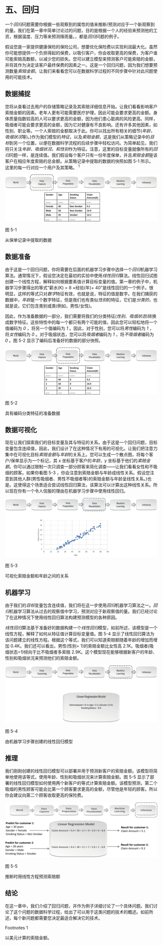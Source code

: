 # 五、回归

一个*回归*问题需要你根据一些观察到的属性的值来推断/预测对应于一个新观察到的量。我们在第一章中简单讨论过的问题，目的是根据一个人的经验来预测他的工资，根据温度、压力等来预测降雨量。，都是*回归*问题的例子。

假设您是一家提供健康保险的保险公司，想要优化保险费以实现利润最大化。虽然你可能想提供一个负担得起的保费，以吸引客户，你会收取更高的保费，为客户谁可能索赔高数额，以减少您的损失。您可以建立模型来预测客户可能索赔的金额，并将其作为决定该客户最终保费的因素之一。这是一个回归问题，因为我们想要预测数量*索赔金额*。让我们来看看您可以在数据科学过程的不同步骤中针对此问题使用的可能技术。

## 数据捕捉

您将从查看过去用户的存储策略记录及其索赔详细信息开始。让我们看看影响客户索赔金额的因素。老年人更有可能需要医疗护理，因此可能会要求更高的金额。身体质量指数较高的人可以要求更高的金额，因为他们患心脏病的风险更高。同样，吸烟者可能会要求更高的金额，因为它对健康有不良影响。还有许多其他因素，如性别、职业等。一个人索赔的金额取决于此。你可以找出所有相关的细节(*年龄，吸烟状况*等)。)作为我们模型的*特征*，以及*索赔金额*，这是我们从策略记录中的*目标*到另一个位置，以便在数据科学流程的后续步骤中轻松访问。为简单起见，我们将只关注*年龄、吸烟状况、*和*性别*作为特征。注意，这里的目标变量就像所有的*回归*问题一样，是连续值。我们假设每个客户只有一份年度保单，并且*索赔金额*是该客户在相应年度索赔的总金额。从策略记录中提取的数据的快照如图 5-1 所示。这里的每一行对应一个用户及其策略。 <sup>1</sup>

![img/504530_1_En_5_Fig1_HTML.jpg](img/504530_1_En_5_Fig1_HTML.jpg)

图 5-1

从保单记录中提取的数据

## 数据准备

由于这是一个回归问题，你将需要在后面的机器学习步骤中选择一个*回归*机器学习算法。通常情况下，假设您决定在最初的实验中使用*线性回归*算法。线性回归试图创建一个线性方程，解释如何根据要素值计算目标变量的值。第一章的例子中，机器学习步骤得出的等式“薪水(K) = 8 ×经验(年)+ 40”是线性回归的一个例子。很明显，这样的等式只对*数字*特征有效，也就是说，特征的值是数字。在我们捕获的数据中，*年龄*是一个数字特征，但是我们也有类似*性别*的特征，它们是*分类的*，也就是说，它们包含类别或类(例如，男性/女性)。

因此，作为准备数据的一部分，我们需要将我们的分类特征(*性别*、*吸烟状态*)转换成数字特征。这些特性中的每一个都只有两个可能的值，因此您可以轻松地将一个值编码为 *0* ，将另一个值编码为 *1* 。因此，对于性别，您可以将*男性*编码为 *1* ，将*女性*编码为 *0* 。对于吸烟状态，您可以将*吸烟者*编码为 *1* ，将*不吸烟者*编码为 *0* 。图 5-2 显示了编码后准备好的数据的部分快照。

![img/504530_1_En_5_Fig2_HTML.jpg](img/504530_1_En_5_Fig2_HTML.jpg)

图 5-2

具有编码分类特征的准备数据

## 数据可视化

现在让我们探索我们的目标变量及其与特征的关系。由于这是一个回归问题，目标变量包含连续值，因此，我们设计了在这种情况下有用的可视化。让我们把注意力集中在可视化目标*索赔金额*与*年龄*的关系上。您可以生成一个散点图，将每个客户/保单显示为一个标记，其 x 坐标基于客户的*年龄*，y 坐标基于他们的*索赔金额*。你可以通过限制一次只调查一部分顾客来简化调查——让我们看看女性和不吸烟的顾客。如果你看图 5-3 ，你会注意到索赔金额与年龄成线性关系。假设您注意到其他人群(男性吸烟者、男性不吸烟者等)的索赔金额与年龄呈线性关系。)也是。这使得这个场景适合尝试线性回归算法，该算法可以计算出这种线性关系。所以现在你有一个令人信服的理由在机器学习步骤中使用线性回归。

![img/504530_1_En_5_Fig3_HTML.jpg](img/504530_1_En_5_Fig3_HTML.jpg)

图 5-3

可视化索赔金额和年龄之间的关系

## 机器学习

由于我们的*目标*变量包含连续值，我们将在这一步使用*回归*机器学习算法之一。*回归*机器学习算法从过去的观察值中学习，预测对应于新观察值的量。我们已经讨论了在这种情况下使用线性回归算法构建预测模型的各种原因。

*线性回归*算法基于准备好的数据构建一个*线性回归*模型，如前所述，该模型是一个线性方程，解释了如何从特征值计算目标变量值。图 5-4 显示了线性回归算法为该问题建立的线性方程。根据这个等式，我们可以知道索赔额随着年龄的增加而增加 0.4K。我们还可以看出，男性(性别= 1)的索赔金额比女性高 2.1K。吸烟者(吸烟状态=1)倾向于比不吸烟者多索赔 2.9K。这个模型现在能够根据新客户的年龄、性别和吸烟状况来预测他们的索赔金额。

![img/504530_1_En_5_Fig4_HTML.jpg](img/504530_1_En_5_Fig4_HTML.jpg)

图 5-4

由机器学习步骤创建的线性回归模型

## 推理

我们刚刚创建的线性回归模型可以部署并用于预测新客户的索赔金额。该模型将简单地使用该等式，使用年龄、性别和吸烟状况来计算索赔金额。图 5-5 显示了部署的线性回归模型如何使用两个新客户的等式计算索赔金额。该模型预测，第二个吸烟的男性顾客可能会比第一个顾客要求更高的金额，尽管他是年轻的顾客。所以你会建议向第二个顾客收取更高的保险费。

![img/504530_1_En_5_Fig5_HTML.png](img/504530_1_En_5_Fig5_HTML.png)

图 5-5

推断时用线性方程预测索赔额

## 结论

在这一章中，我们介绍了回归问题，并作为例子详细讨论了一个具体问题。我们讨论了这个问题的数据科学过程，给出了可以用于这类问题的技术的概述。如前所述，每个新问题都需要您决定最适合解决它的技术。

<aside aria-label="Footnotes" class="FootnoteSection" epub:type="footnotes">Footnotes 1

以美元计算的索赔金额。

 </aside>